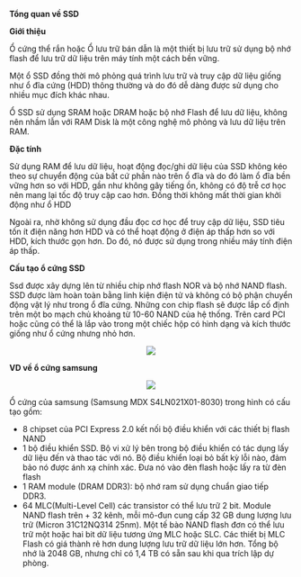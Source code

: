 **Tổng quan về SSD**

**Giới thiệu**

Ổ cứng thể rắn hoặc Ổ lưu trữ bán dẫn là một thiết bị lưu trữ sử dụng bộ nhớ flash để lưu trữ dữ liệu trên máy tính một cách bền vững.

Một ổ SSD đồng thời mô phỏng quá trình lưu trữ và truy cập dữ liệu giống như ổ đĩa cứng (HDD) thông thường và do đó dễ dàng được sử dụng cho nhiều mục đích khác nhau.

Ổ SSD sử dụng SRAM hoặc DRAM hoặc bộ nhớ Flash để lưu dữ liệu, không nên nhầm lẫn với RAM Disk là một công nghệ mô phỏng và lưu dữ liệu trên RAM.

**Đặc tính**

Sử dụng RAM để lưu dữ liệu, hoạt động đọc/ghi dữ liệu của SSD không kéo theo sự chuyển động của bất cứ phần nào trên ổ đĩa và do đó làm ổ đĩa bền vững hơn so với HDD, gần như không gây tiếng ồn, không có độ trễ cơ học nên mang lại tốc độ truy cập cao hơn. Đồng thời không mất thời gian khởi động như ổ HDD

Ngoài ra, nhờ không sử dụng đầu đọc cơ học để truy cập dữ liệu, SSD tiêu tốn ít điện năng hơn HDD và có thể hoạt động ở điện áp thấp hơn so với HDD, kích thước gọn hơn. Do đó, nó được sử dụng trong nhiều máy tính điện áp thấp.

**Cấu tạo ổ cứng SSD**

Ssd được xây dựng lên từ nhiều chip nhớ flash NOR và bộ nhớ NAND flash. SSD được làm hoàn toàn bằng linh kiện điện tử và không có bộ phận chuyển động vật lý như trong ổ đĩa cứng. Những con chip flash sẽ được lắp cố định trên một bo mạch chủ khoảng từ 10-60 NAND của hệ thống. Trên card PCI hoặc cũng có thể là lắp vào trong một chiếc hộp có hình dạng và kích thước giống như ổ cứng nhưng nhỏ hơn.

<div style="text-align:center"> <img src="https://raw.githubusercontent.com/lacoski/khoa-luan/master/Hdd-SSD/PIC/ssd-p1.png"></div>

**VD về ổ cứng samsung**

<div style="text-align:center"> <img src="https://raw.githubusercontent.com/lacoski/khoa-luan/master/Hdd-SSD/PIC/ssd-p2.png"></div>

Ổ cứng của samsung (Samsung MDX S4LN021X01-8030) trong hình có cấu tạo gồm:
+ 8 chipset của PCI Express 2.0 kết nối bộ điều khiển với các thiết bị flash NAND
+ 1 bộ điều khiển SSD. Bộ vi xử lý bên trong bộ điều khiển có tác dụng lấy dữ liệu đến và thao tác với nó. Bộ điều khiển loại bỏ bất kỳ lỗi nào, đảm bảo nó được ánh xạ chính xác. Đưa nó vào đèn flash hoặc lấy ra từ đèn flash
+ 1 RAM module (DRAM DDR3): bộ nhớ ram sử dụng chuẩn giao tiếp DDR3.
+ 64 MLC(Multi-Level Cell) các transistor có thể lưu trữ 2 bit. Module NAND flash trên + 32 kênh, mỗi mô-đun cung cấp 32 GB dung lượng lưu trữ (Micron 31C12NQ314 25nm). Một tế bào NAND flash đơn có thể lưu trữ một hoặc hai bit dữ liệu tương ứng MLC hoặc SLC. Các thiết bị MLC Flash có giá thành rẻ hơn dung lượng lưu trữ dữ liệu lớn hơn. Tổng bộ nhớ là 2048 GB, nhưng chỉ có 1,4 TB có sẵn sau khi qua trích lập dự phòng.